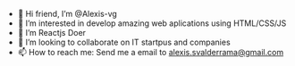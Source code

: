 - 👋 Hi friend, I’m @Alexis-vg
- 👀 I’m interested in develop amazing web aplications using HTML/CSS/JS
- 🌱 I’m Reactjs Doer
- 💞️ I’m looking to collaborate on IT startpus and companies
- 📫 How to reach me: Send me a email to alexis.svalderrama@gmail.com

<!---
Alexis-vg/Alexis-vg is a ✨ special ✨ repository because its `README.md` (this file) appears on your GitHub profile.
You can click the Preview link to take a look at your changes.
--->
